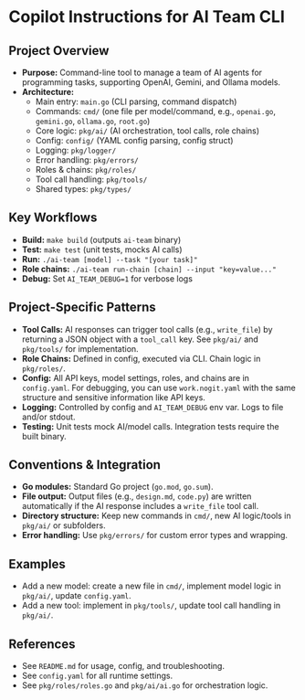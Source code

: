 # Copilot Instructions for AI Team CLI

## Project Overview

- **Purpose:** Command-line tool to manage a team of AI agents for programming tasks, supporting OpenAI, Gemini, and Ollama models.
- **Architecture:**
  - Main entry: `main.go` (CLI parsing, command dispatch)
  - Commands: `cmd/` (one file per model/command, e.g., `openai.go`, `gemini.go`, `ollama.go`, `root.go`)
  - Core logic: `pkg/ai/` (AI orchestration, tool calls, role chains)
  - Config: `config/` (YAML config parsing, config struct)
  - Logging: `pkg/logger/`
  - Error handling: `pkg/errors/`
  - Roles & chains: `pkg/roles/`
  - Tool call handling: `pkg/tools/`
  - Shared types: `pkg/types/`

## Key Workflows

- **Build:** `make build` (outputs `ai-team` binary)
- **Test:** `make test` (unit tests, mocks AI calls)
- **Run:** `./ai-team [model] --task "[your task]"`
- **Role chains:** `./ai-team run-chain [chain] --input "key=value..."`
- **Debug:** Set `AI_TEAM_DEBUG=1` for verbose logs

## Project-Specific Patterns

- **Tool Calls:** AI responses can trigger tool calls (e.g., `write_file`) by returning a JSON object with a `tool_call` key. See `pkg/ai/` and `pkg/tools/` for implementation.
- **Role Chains:** Defined in config, executed via CLI. Chain logic in `pkg/roles/`.
- **Config:** All API keys, model settings, roles, and chains are in `config.yaml`. For debugging, you can use `work.nogit.yaml` with the same structure and sensitive information like API keys.
- **Logging:** Controlled by config and `AI_TEAM_DEBUG` env var. Logs to file and/or stdout.
- **Testing:** Unit tests mock AI/model calls. Integration tests require the built binary.

## Conventions & Integration

- **Go modules:** Standard Go project (`go.mod`, `go.sum`).
- **File output:** Output files (e.g., `design.md`, `code.py`) are written automatically if the AI response includes a `write_file` tool call.
- **Directory structure:** Keep new commands in `cmd/`, new AI logic/tools in `pkg/ai/` or subfolders.
- **Error handling:** Use `pkg/errors/` for custom error types and wrapping.

## Examples

- Add a new model: create a new file in `cmd/`, implement model logic in `pkg/ai/`, update `config.yaml`.
- Add a new tool: implement in `pkg/tools/`, update tool call handling in `pkg/ai/`.

## References

- See `README.md` for usage, config, and troubleshooting.
- See `config.yaml` for all runtime settings.
- See `pkg/roles/roles.go` and `pkg/ai/ai.go` for orchestration logic.
